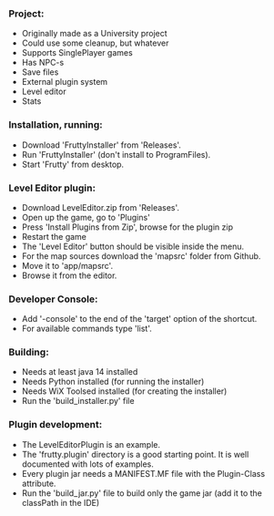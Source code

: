 ### Project:
  - Originally made as a University project
  - Could use some cleanup, but whatever
  - Supports SinglePlayer games
  - Has NPC-s
  - Save files
  - External plugin system
  - Level editor
  - Stats

### Installation, running:
  - Download 'FruttyInstaller' from 'Releases'.
  - Run 'FruttyInstaller' (don't install to ProgramFiles).
  - Start 'Frutty' from desktop.

### Level Editor plugin:
  - Download LevelEditor.zip from 'Releases'.
  - Open up the game, go to 'Plugins'
  - Press 'Install Plugins from Zip', browse for the plugin zip
  - Restart the game
  - The 'Level Editor' button should be visible inside the menu.
  - For the map sources download the 'mapsrc' folder from Github.
  - Move it to 'app/mapsrc'.
  - Browse it from the editor.

### Developer Console:
  - Add '-console' to the end of the 'target' option of the shortcut.
  - For available commands type 'list'.

### Building:
  - Needs at least java 14 installed
  - Needs Python installed (for running the installer)
  - Needs WiX Toolsed installed (for creating the installer)
  - Run the 'build_installer.py' file

### Plugin development:
  - The LevelEditorPlugin is an example.
  - The 'frutty.plugin' directory is a good starting point. It is well documented with lots of examples.
  - Every plugin jar needs a MANIFEST.MF file with the Plugin-Class attribute.
  - Run the 'build_jar.py' file to build only the game jar (add it to the classPath in the IDE)
